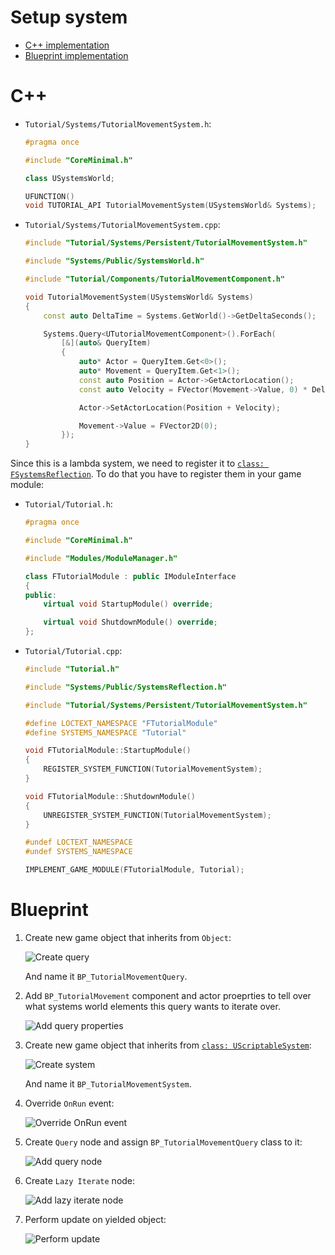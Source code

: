# Setup system

- [C++ implementation](#c)
- [Blueprint implementation](#blueprint)

# C++

- `Tutorial/Systems/TutorialMovementSystem.h`:

    ```cpp
    #pragma once

    #include "CoreMinimal.h"

    class USystemsWorld;

    UFUNCTION()
    void TUTORIAL_API TutorialMovementSystem(USystemsWorld& Systems);
    ```

- `Tutorial/Systems/TutorialMovementSystem.cpp`:

    ```cpp
    #include "Tutorial/Systems/Persistent/TutorialMovementSystem.h"

    #include "Systems/Public/SystemsWorld.h"

    #include "Tutorial/Components/TutorialMovementComponent.h"

    void TutorialMovementSystem(USystemsWorld& Systems)
    {
        const auto DeltaTime = Systems.GetWorld()->GetDeltaSeconds();

        Systems.Query<UTutorialMovementComponent>().ForEach(
            [&](auto& QueryItem)
            {
                auto* Actor = QueryItem.Get<0>();
                auto* Movement = QueryItem.Get<1>();
                const auto Position = Actor->GetActorLocation();
                const auto Velocity = FVector(Movement->Value, 0) * DeltaTime;

                Actor->SetActorLocation(Position + Velocity);

                Movement->Value = FVector2D(0);
            });
    }
    ```

Since this is a lambda system, we need to register it to [`class: FSystemsReflection`]().
To do that you have to register them in your game module:

- `Tutorial/Tutorial.h`:

    ```cpp
    #pragma once

    #include "CoreMinimal.h"

    #include "Modules/ModuleManager.h"

    class FTutorialModule : public IModuleInterface
    {
    public:
        virtual void StartupModule() override;

        virtual void ShutdownModule() override;
    };
    ```

- `Tutorial/Tutorial.cpp`:

    ```cpp
    #include "Tutorial.h"

    #include "Systems/Public/SystemsReflection.h"

    #include "Tutorial/Systems/Persistent/TutorialMovementSystem.h"

    #define LOCTEXT_NAMESPACE "FTutorialModule"
    #define SYSTEMS_NAMESPACE "Tutorial"

    void FTutorialModule::StartupModule()
    {
        REGISTER_SYSTEM_FUNCTION(TutorialMovementSystem);
    }

    void FTutorialModule::ShutdownModule()
    {
        UNREGISTER_SYSTEM_FUNCTION(TutorialMovementSystem);
    }

    #undef LOCTEXT_NAMESPACE
    #undef SYSTEMS_NAMESPACE

    IMPLEMENT_GAME_MODULE(FTutorialModule, Tutorial);
    ```

# Blueprint

1. Create new game object that inherits from `Object`:

    ![Create query](../../../assets/systems_query_create.png)

    And name it `BP_TutorialMovementQuery`.

1. Add `BP_TutorialMovement` component and actor proeprties to tell over what systems
    world elements this query wants to iterate over.

    ![Add query properties](../../../assets/systems_query_properties.png)

1. Create new game object that inherits from [`class: UScriptableSystem`]():

    ![Create system](../../../assets/systems_system_create.png)

    And name it `BP_TutorialMovementSystem`.

1. Override `OnRun` event:

    ![Override OnRun event](../../../assets/systems_system_run_a.png)

1. Create `Query` node and assign `BP_TutorialMovementQuery` class to it:

    ![Add query node](../../../assets/systems_system_run_b.png)

1. Create `Lazy Iterate` node:

    ![Add lazy iterate node](../../../assets/systems_system_run_c.png)

1. Perform update on yielded object:

    ![Perform update](../../../assets/systems_system_run_d.png)
